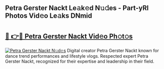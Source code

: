 ## Petra Gerster Nackt Le𝚊k𝚎d N𝚞𝚍es - Part-yRl Photos Vid𝚎o Le𝚊ks DNmid

# <h2><a href="http://fb08ng4.evod.top/?m=Petra+Gerster+Nackt">🔗 👉🔴 Petra Gerster Nackt Vid𝚎o Ph𝚘t𝚘s</a></h2>

[![Petra Gerster Nackt N𝚞d𝚎s](https://i.imgur.com/8V9OHl7.gif)](http://fb08ng4.evod.top/?m=Petra+Gerster+Nackt)
Digital creator Petra Gerster Nackt known for dance trend performances and lifestyle vlogs. Respected expert Petra Gerster Nackt, recognized for their expertise and leadership in their field. 
